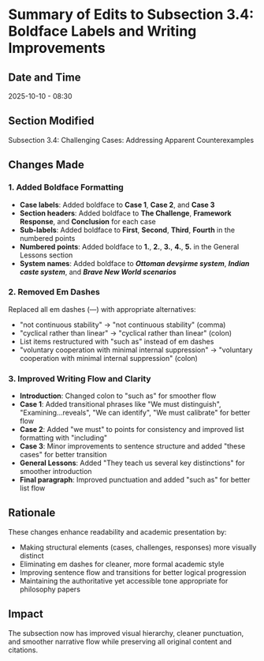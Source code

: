 # Summary of Edits to Subsection 3.4: Boldface Labels and Writing Improvements

## Date and Time
2025-10-10 - 08:30

## Section Modified
Subsection 3.4: Challenging Cases: Addressing Apparent Counterexamples

## Changes Made

### 1. Added Boldface Formatting
- **Case labels**: Added boldface to **Case 1**, **Case 2**, and **Case 3**
- **Section headers**: Added boldface to **The Challenge**, **Framework Response**, and **Conclusion** for each case
- **Sub-labels**: Added boldface to **First**, **Second**, **Third**, **Fourth** in the numbered points
- **Numbered points**: Added boldface to **1.**, **2.**, **3.**, **4.**, **5.** in the General Lessons section
- **System names**: Added boldface to ***Ottoman devşirme system***, ***Indian caste system***, and ***Brave New World scenarios***

### 2. Removed Em Dashes
Replaced all em dashes (—) with appropriate alternatives:
- "not continuous stability" → "not continuous stability" (comma)
- "cyclical rather than linear" → "cyclical rather than linear" (colon)
- List items restructured with "such as" instead of em dashes
- "voluntary cooperation with minimal internal suppression" → "voluntary cooperation with minimal internal suppression" (colon)

### 3. Improved Writing Flow and Clarity
- **Introduction**: Changed colon to "such as" for smoother flow
- **Case 1**: Added transitional phrases like "We must distinguish", "Examining...reveals", "We can identify", "We must calibrate" for better flow
- **Case 2**: Added "we must" to points for consistency and improved list formatting with "including"
- **Case 3**: Minor improvements to sentence structure and added "these cases" for better transition
- **General Lessons**: Added "They teach us several key distinctions" for smoother introduction
- **Final paragraph**: Improved punctuation and added "such as" for better list flow

## Rationale
These changes enhance readability and academic presentation by:
- Making structural elements (cases, challenges, responses) more visually distinct
- Eliminating em dashes for cleaner, more formal academic style
- Improving sentence flow and transitions for better logical progression
- Maintaining the authoritative yet accessible tone appropriate for philosophy papers

## Impact
The subsection now has improved visual hierarchy, cleaner punctuation, and smoother narrative flow while preserving all original content and citations.